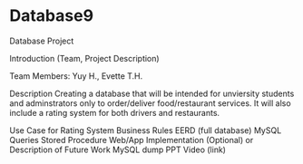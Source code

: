 # Database9
Database Project

Introduction (Team, Project Description)

Team Members: Yuy H., Evette T.H.

Description
Creating a database that will be intended for unviersity students and adminstrators only to order/deliver food/restaurant services. 
It will also include a rating system for both drivers and restaurants.







Use Case for Rating System
Business Rules
EERD (full database)
MySQL Queries
Stored Procedure
Web/App Implementation (Optional) or Description of Future Work
MySQL dump
PPT Video (link)
